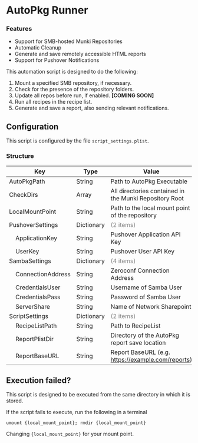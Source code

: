 # AutoPkg Runner

### Features
* Support for SMB-hosted Munki Repositories
* Automatic Cleanup
* Generate and save remotely accessible HTML reports
* Support for Pushover Notifications

This automation script is designed to do the following:

1. Mount a specified SMB repository, if necessary.
2. Check for the presence of the repository folders.
3. Update all repos before run, if enabled. **[COMING SOON]**
4. Run all recipes in the recipe list.
5. Generate and save a report, also sending relevant notifications.


## Configuration

This script is configured by the file `script_settings.plist`.

### Structure

| Key                                       | Type       | Value                                                  |
|-------------------------------------------|------------|--------------------------------------------------------|
|                               AutoPkgPath | String     | Path to AutoPkg Executable                             |
|                                 CheckDirs | Array      | All directories contained in the Munki Repository Root |
|                           LocalMountPoint | String     | Path to the local mount point of the repository        |
|                          PushoverSettings | Dictionary | <span style="color: grey;">(2 items)</span>            |
|    &nbsp;&nbsp;&nbsp;&nbsp;ApplicationKey | String     | Pushover Application API Key                           |
|           &nbsp;&nbsp;&nbsp;&nbsp;UserKey | String     | Pushover User API Key                                  |
|                             SambaSettings | Dictionary | <span style="color: grey;">(4 items)</span>            |
| &nbsp;&nbsp;&nbsp;&nbsp;ConnectionAddress | String     | Zeroconf Connection Address                            |
|   &nbsp;&nbsp;&nbsp;&nbsp;CredentialsUser | String     | Username of Samba User                                 |
|   &nbsp;&nbsp;&nbsp;&nbsp;CredentialsPass | String     | Password of Samba User                                 |
|       &nbsp;&nbsp;&nbsp;&nbsp;ServerShare | String     | Name of Network Sharepoint                             |
|                            ScriptSettings | Dictionary | <span style="color: grey;">(2 items)</span>            |
|    &nbsp;&nbsp;&nbsp;&nbsp;RecipeListPath | String     | Path to RecipeList                                     |
|    &nbsp;&nbsp;&nbsp;&nbsp;ReportPlistDir | String     | Directory of the AutoPkg report save location          |
|     &nbsp;&nbsp;&nbsp;&nbsp;ReportBaseURL | String     | Report BaseURL (e.g. https://example.com/reports)      |


## Execution failed?

This script is designed to be executed from the same directory in which it is stored.

If the script fails to execute, run the following in a terminal
```
umount {local_mount_point}; rmdir {local_mount_point}
```
Changing `{local_mount_point}` for your mount point.